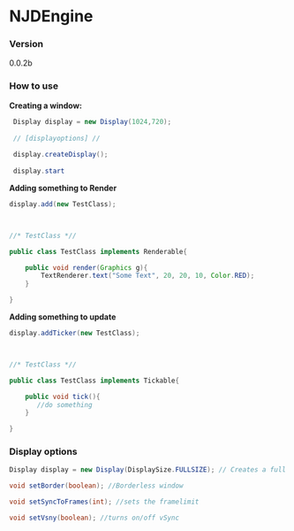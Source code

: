 # NJDEngine


### Version
0.0.2b

### How to use

 
**Creating a window:**
```Java
 Display display = new Display(1024,720);
 
 // [displayoptions] //
 
 display.createDisplay();
 
 display.start
```

 
**Adding something to Render**
```Java
display.add(new TestClass);



//* TestClass *//

public class TestClass implements Renderable{

    public void render(Graphics g){
        TextRenderer.text("Some Text", 20, 20, 10, Color.RED);
    }

}
```

**Adding something to update**
```java
display.addTicker(new TestClass);



//* TestClass *//

public class TestClass implements Tickable{

    public void tick(){
       //do something
    }

}
```


### Display options

```Java
Display display = new Display(DisplaySize.FULLSIZE); // Creates a full sized window

void setBorder(boolean); //Borderless window

void setSyncToFrames(int); //sets the framelimit

void setVsny(boolean); //turns on/off vSync

```
